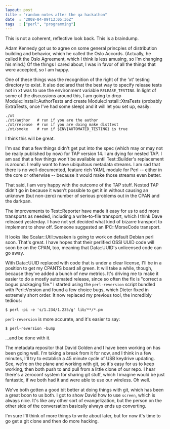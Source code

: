 ```yaml
---
layout: post
title : "random notes after the qa hackathon"
date  : "2008-04-09T13:05:36Z"
tags  : ["perl", "programming"]
---
```

This is not a coherent, reflective look back.  This is a braindump.

Adam Kennedy got us to agree on some general princples of distribution building and behavior, which he called the Oslo Accords.  (Actually, he called it the Oslo Agreement, which I think is less amusing, so I'm changing his mind.)  Of the things I cared about, I was in favor of all the things that were accepted, so I am happy.

One of these things was the recognition of the right of the 'xt' testing directory to exist.  It also declared that the best way to specify release tests not in xt was to use the environment variable `RELEASE_TESTING`.  In light of some of the discussions around this, I am going to drop Module::Install::AuthorTests and create Module::Install::XtraTests (probably ExtraTests, once I've had some sleep) and it will let you set up, easily:

    ./xt
    ./xt/author   # run if you are the author
    ./xt/release  # run if you are doing make disttest
    ./xt/smoke    # run if $ENV{AUTOMATED_TESTING} is true

I think this will be great.

I'm sad that a few things didn't get put into the spec (which may or may not be really published by now) for TAP version 14.  I am dying for nested TAP.  I am sad that a few things won't be available until Test::Builder's replacement is around.  I really want to have ubiquitous metadata streams.  I am sad that there is no well-documented, feature rich YAML module for Perl -- either in the core or otherwise -- because it would make those streams even better.

That said, I am very happy with the outcome of the TAP stuff.  Nested TAP didn't go in because it wasn't possible to get it in without causing an unknown (but non-zero) number of serious problems out in the CPAN and the darkpan.

The improvements to Test::Reporter have made it easy for us to add more transports as needed, including a write-to-file transport, which I think Dave released yesterday.  I have not yet decided what kind of bizarre transport to implement to show off.  Someone suggested an IPC::MorseCode transport.

It looks like Scalar::Util::weaken is going to work on default Debian perl soon.  That's great.  I have hopes that their perlified OSSI UUID code will soon be on the CPAN, too, meaning that Data::UUID's unlicensed code can go away.

With Data::UUID replaced with code that is under a clear license, I'll be in a position to get my CPANTS board all green.  It will take a while, though, because they've added a bunch of new metrics.  It's driving me to make it easier to do a mostly automated release, since so often the fix is "correct a bogus packaging file."  I started using the `perl-reversion` script bundled with Perl::Version and found a few choice bugs, which Dieter fixed in extremely short order.  It now replaced my previous tool, the incredibly tedious:

    $ perl -pi -e 's/1.234/1.235/g' lib/**/*.pm

`perl-reversion` is more accurate, and it's easier to say:

    $ perl-reversion -bump

...and be done with it.

The metadata repositor that David Golden and I have been working on has been going well.  I'm taking a break from it for now, and I think in a few minutes, I'll try to establish a 45 minute cycle of USB keydrive updating.  See, we're on the plane and working with git, so it's easy for us to keep working, then both push to and pull from a little clone of our repo.  I hear there's a zeroconf system for sharing git stuff, which I imagine would be just fantastic, if we both had it and were able to use our wireless.  Oh well.

We've both gotten a good bit better at doing things with git, which has been a great boon to us both.  I got to show David how to use `screen`, which is always nice.  It's like any other sort of evangelization, but the person on the other side of the conversation basically always ends up converting.

I'm sure I'll think of more things to write about later, but for now it's time to go get a git clone and then do more hacking.
